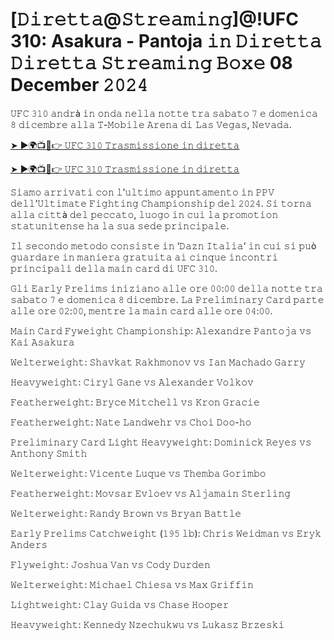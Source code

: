 <h1>[𝙳𝚒𝚛𝚎𝚝𝚝𝚊@𝚂𝚝𝚛𝚎𝚊𝚖𝚒𝚗𝚐]@!UFC 310: Asakura - Pantoja 𝚒𝚗 𝙳𝚒𝚛𝚎𝚝𝚝𝚊 𝙳𝚒𝚛𝚎𝚝𝚝𝚊 𝚂𝚝𝚛𝚎𝚊𝚖𝚒𝚗𝚐 𝙱𝚘𝚡𝚎 08 December 𝟸𝟶𝟸𝟺</h1>

𝚄𝙵𝙲 𝟹𝟷𝟶 𝚊𝚗𝚍𝚛à 𝚒𝚗 𝚘𝚗𝚍𝚊 𝚗𝚎𝚕𝚕𝚊 𝚗𝚘𝚝𝚝𝚎 𝚝𝚛𝚊 𝚜𝚊𝚋𝚊𝚝𝚘 𝟽 𝚎 𝚍𝚘𝚖𝚎𝚗𝚒𝚌𝚊 𝟾 𝚍𝚒𝚌𝚎𝚖𝚋𝚛𝚎 𝚊𝚕𝚕𝚊 𝚃-𝙼𝚘𝚋𝚒𝚕𝚎 𝙰𝚛𝚎𝚗𝚊 𝚍𝚒 𝙻𝚊𝚜 𝚅𝚎𝚐𝚊𝚜, 𝙽𝚎𝚟𝚊𝚍𝚊.

[➤ ►🌍📺📱👉 𝚄𝙵𝙲 𝟹𝟷𝟶 𝚃𝚛𝚊𝚜𝚖𝚒𝚜𝚜𝚒𝚘𝚗𝚎 𝚒𝚗 𝚍𝚒𝚛𝚎𝚝𝚝𝚊](https://t.co/GDkOIYWZu8)

[➤ ►🌍📺📱👉 𝚄𝙵𝙲 𝟹𝟷𝟶 𝚃𝚛𝚊𝚜𝚖𝚒𝚜𝚜𝚒𝚘𝚗𝚎 𝚒𝚗 𝚍𝚒𝚛𝚎𝚝𝚝𝚊](https://t.co/GDkOIYWZu8)

𝚂𝚒𝚊𝚖𝚘 𝚊𝚛𝚛𝚒𝚟𝚊𝚝𝚒 𝚌𝚘𝚗 𝚕’𝚞𝚕𝚝𝚒𝚖𝚘 𝚊𝚙𝚙𝚞𝚗𝚝𝚊𝚖𝚎𝚗𝚝𝚘 𝚒𝚗 𝙿𝙿𝚅 𝚍𝚎𝚕𝚕’𝚄𝚕𝚝𝚒𝚖𝚊𝚝𝚎 𝙵𝚒𝚐𝚑𝚝𝚒𝚗𝚐 𝙲𝚑𝚊𝚖𝚙𝚒𝚘𝚗𝚜𝚑𝚒𝚙 𝚍𝚎𝚕 𝟸𝟶𝟸𝟺. 𝚂𝚒 𝚝𝚘𝚛𝚗𝚊 𝚊𝚕𝚕𝚊 𝚌𝚒𝚝𝚝à 𝚍𝚎𝚕 𝚙𝚎𝚌𝚌𝚊𝚝𝚘, 𝚕𝚞𝚘𝚐𝚘 𝚒𝚗 𝚌𝚞𝚒 𝚕𝚊 𝚙𝚛𝚘𝚖𝚘𝚝𝚒𝚘𝚗 𝚜𝚝𝚊𝚝𝚞𝚗𝚒𝚝𝚎𝚗𝚜𝚎 𝚑𝚊 𝚕𝚊 𝚜𝚞𝚊 𝚜𝚎𝚍𝚎 𝚙𝚛𝚒𝚗𝚌𝚒𝚙𝚊𝚕𝚎.

𝙸𝚕 𝚜𝚎𝚌𝚘𝚗𝚍𝚘 𝚖𝚎𝚝𝚘𝚍𝚘 𝚌𝚘𝚗𝚜𝚒𝚜𝚝𝚎 𝚒𝚗 ‘𝙳𝚊𝚣𝚗 𝙸𝚝𝚊𝚕𝚒𝚊’ 𝚒𝚗 𝚌𝚞𝚒 𝚜𝚒 𝚙𝚞ò 𝚐𝚞𝚊𝚛𝚍𝚊𝚛𝚎 𝚒𝚗 𝚖𝚊𝚗𝚒𝚎𝚛𝚊 𝚐𝚛𝚊𝚝𝚞𝚒𝚝𝚊 𝚊𝚒 𝚌𝚒𝚗𝚚𝚞𝚎 𝚒𝚗𝚌𝚘𝚗𝚝𝚛𝚒 𝚙𝚛𝚒𝚗𝚌𝚒𝚙𝚊𝚕𝚒 𝚍𝚎𝚕𝚕𝚊 𝚖𝚊𝚒𝚗 𝚌𝚊𝚛𝚍 𝚍𝚒 𝚄𝙵𝙲 𝟹𝟷𝟶.

𝙶𝚕𝚒 𝙴𝚊𝚛𝚕𝚢 𝙿𝚛𝚎𝚕𝚒𝚖𝚜 𝚒𝚗𝚒𝚣𝚒𝚊𝚗𝚘 𝚊𝚕𝚕𝚎 𝚘𝚛𝚎 𝟶𝟶:𝟶𝟶 𝚍𝚎𝚕𝚕𝚊 𝚗𝚘𝚝𝚝𝚎 𝚝𝚛𝚊 𝚜𝚊𝚋𝚊𝚝𝚘 𝟽 𝚎 𝚍𝚘𝚖𝚎𝚗𝚒𝚌𝚊 𝟾 𝚍𝚒𝚌𝚎𝚖𝚋𝚛𝚎. 𝙻𝚊 𝙿𝚛𝚎𝚕𝚒𝚖𝚒𝚗𝚊𝚛𝚢 𝙲𝚊𝚛𝚍 𝚙𝚊𝚛𝚝𝚎 𝚊𝚕𝚕𝚎 𝚘𝚛𝚎 𝟶𝟸:𝟶𝟶, 𝚖𝚎𝚗𝚝𝚛𝚎 𝚕𝚊 𝚖𝚊𝚒𝚗 𝚌𝚊𝚛𝚍 𝚊𝚕𝚕𝚎 𝚘𝚛𝚎 𝟶𝟺:𝟶𝟶.

𝙼𝚊𝚒𝚗 𝙲𝚊𝚛𝚍
𝙵𝚢𝚠𝚎𝚒𝚐𝚑𝚝 𝙲𝚑𝚊𝚖𝚙𝚒𝚘𝚗𝚜𝚑𝚒𝚙: 𝙰𝚕𝚎𝚡𝚊𝚗𝚍𝚛𝚎 𝙿𝚊𝚗𝚝𝚘𝚓𝚊 𝚟𝚜 𝙺𝚊𝚒 𝙰𝚜𝚊𝚔𝚞𝚛𝚊

𝚆𝚎𝚕𝚝𝚎𝚛𝚠𝚎𝚒𝚐𝚑𝚝: 𝚂𝚑𝚊𝚟𝚔𝚊𝚝 𝚁𝚊𝚔𝚑𝚖𝚘𝚗𝚘𝚟 𝚟𝚜 𝙸𝚊𝚗 𝙼𝚊𝚌𝚑𝚊𝚍𝚘 𝙶𝚊𝚛𝚛𝚢

𝙷𝚎𝚊𝚟𝚢𝚠𝚎𝚒𝚐𝚑𝚝: 𝙲𝚒𝚛𝚢𝚕 𝙶𝚊𝚗𝚎 𝚟𝚜 𝙰𝚕𝚎𝚡𝚊𝚗𝚍𝚎𝚛 𝚅𝚘𝚕𝚔𝚘𝚟

𝙵𝚎𝚊𝚝𝚑𝚎𝚛𝚠𝚎𝚒𝚐𝚑𝚝: 𝙱𝚛𝚢𝚌𝚎 𝙼𝚒𝚝𝚌𝚑𝚎𝚕𝚕 𝚟𝚜 𝙺𝚛𝚘𝚗 𝙶𝚛𝚊𝚌𝚒𝚎

𝙵𝚎𝚊𝚝𝚑𝚎𝚛𝚠𝚎𝚒𝚐𝚑𝚝: 𝙽𝚊𝚝𝚎 𝙻𝚊𝚗𝚍𝚠𝚎𝚑𝚛 𝚟𝚜 𝙲𝚑𝚘𝚒 𝙳𝚘𝚘-𝚑𝚘

𝙿𝚛𝚎𝚕𝚒𝚖𝚒𝚗𝚊𝚛𝚢 𝙲𝚊𝚛𝚍
𝙻𝚒𝚐𝚑𝚝 𝙷𝚎𝚊𝚟𝚢𝚠𝚎𝚒𝚐𝚑𝚝: 𝙳𝚘𝚖𝚒𝚗𝚒𝚌𝚔 𝚁𝚎𝚢𝚎𝚜 𝚟𝚜 𝙰𝚗𝚝𝚑𝚘𝚗𝚢 𝚂𝚖𝚒𝚝𝚑

𝚆𝚎𝚕𝚝𝚎𝚛𝚠𝚎𝚒𝚐𝚑𝚝: 𝚅𝚒𝚌𝚎𝚗𝚝𝚎 𝙻𝚞𝚚𝚞𝚎 𝚟𝚜 𝚃𝚑𝚎𝚖𝚋𝚊 𝙶𝚘𝚛𝚒𝚖𝚋𝚘

𝙵𝚎𝚊𝚝𝚑𝚎𝚛𝚠𝚎𝚒𝚐𝚑𝚝: 𝙼𝚘𝚟𝚜𝚊𝚛 𝙴𝚟𝚕𝚘𝚎𝚟 𝚟𝚜 𝙰𝚕𝚓𝚊𝚖𝚊𝚒𝚗 𝚂𝚝𝚎𝚛𝚕𝚒𝚗𝚐

𝚆𝚎𝚕𝚝𝚎𝚛𝚠𝚎𝚒𝚐𝚑𝚝: 𝚁𝚊𝚗𝚍𝚢 𝙱𝚛𝚘𝚠𝚗 𝚟𝚜 𝙱𝚛𝚢𝚊𝚗 𝙱𝚊𝚝𝚝𝚕𝚎

𝙴𝚊𝚛𝚕𝚢 𝙿𝚛𝚎𝚕𝚒𝚖𝚜
𝙲𝚊𝚝𝚌𝚑𝚠𝚎𝚒𝚐𝚑𝚝 (𝟷𝟿𝟻 𝚕𝚋): 𝙲𝚑𝚛𝚒𝚜 𝚆𝚎𝚒𝚍𝚖𝚊𝚗 𝚟𝚜 𝙴𝚛𝚢𝚔 𝙰𝚗𝚍𝚎𝚛𝚜

𝙵𝚕𝚢𝚠𝚎𝚒𝚐𝚑𝚝: 𝙹𝚘𝚜𝚑𝚞𝚊 𝚅𝚊𝚗 𝚟𝚜 𝙲𝚘𝚍𝚢 𝙳𝚞𝚛𝚍𝚎𝚗

𝚆𝚎𝚕𝚝𝚎𝚛𝚠𝚎𝚒𝚐𝚑𝚝: 𝙼𝚒𝚌𝚑𝚊𝚎𝚕 𝙲𝚑𝚒𝚎𝚜𝚊 𝚟𝚜 𝙼𝚊𝚡 𝙶𝚛𝚒𝚏𝚏𝚒𝚗

𝙻𝚒𝚐𝚑𝚝𝚠𝚎𝚒𝚐𝚑𝚝: 𝙲𝚕𝚊𝚢 𝙶𝚞𝚒𝚍𝚊 𝚟𝚜 𝙲𝚑𝚊𝚜𝚎 𝙷𝚘𝚘𝚙𝚎𝚛

𝙷𝚎𝚊𝚟𝚢𝚠𝚎𝚒𝚐𝚑𝚝: 𝙺𝚎𝚗𝚗𝚎𝚍𝚢 𝙽𝚣𝚎𝚌𝚑𝚞𝚔𝚠𝚞 𝚟𝚜 𝙻𝚞𝚔𝚊𝚜𝚣 𝙱𝚛𝚣𝚎𝚜𝚔𝚒

